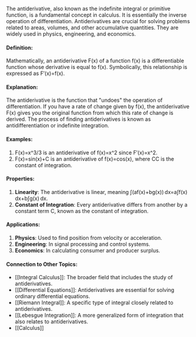 The antiderivative, also known as the indefinite integral or primitive function, is a fundamental concept in calculus. It is essentially the inverse operation of differentiation. Antiderivatives are crucial for solving problems related to areas, volumes, and other accumulative quantities. They are widely used in physics, engineering, and economics.

#### Definition:

Mathematically, an antiderivative F(x) of a function f(x) is a differentiable function whose derivative is equal to f(x). Symbolically, this relationship is expressed as F′(x)=f(x).

#### Explanation:

The antiderivative is the function that "undoes" the operation of differentiation. If you have a rate of change given by f(x), the antiderivative F(x) gives you the original function from which this rate of change is derived. The process of finding antiderivatives is known as antidifferentiation or indefinite integration.

#### Examples:

1. F(x)=x^3/3​ is an antiderivative of f(x)=x^2 since F′(x)=x^2.
2. F(x)=sin⁡(x)+C is an antiderivative of f(x)=cos⁡(x), where CC is the constant of integration.

#### Properties:

1. **Linearity**: The antiderivative is linear, meaning ∫(af(x)+bg(x)) dx=a∫f(x) dx+b∫g(x) dx.
2. **Constant of Integration**: Every antiderivative differs from another by a constant term C, known as the constant of integration.

#### Applications:

1. **Physics**: Used to find position from velocity or acceleration.
2. **Engineering**: In signal processing and control systems.
3. **Economics**: In calculating consumer and producer surplus.

#### Connection to Other Topics:

- [[Integral Calculus]]: The broader field that includes the study of antiderivatives.
- [[Differential Equations]]: Antiderivatives are essential for solving ordinary differential equations.
- [[Riemann Integral]]: A specific type of integral closely related to antiderivatives.
- [[Lebesgue Integration]]: A more generalized form of integration that also relates to antiderivatives.
- [[Calculus]]